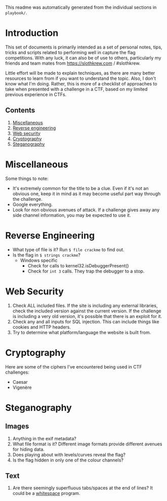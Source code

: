 This readme was automatically generated from the individual sections in `playbook/`.

# Introduction

This set of documents is primarily intended as a set of personal notes, tips, tricks and scripts related to performing well in capture the flag competitions. With any luck, it can also be of use to others, particularly my friends and team mates from https://slothkrew.com / #slothkrew.

Little effort will be made to explain techniques, as there are many better resources to learn from if you want to understand the topic. Also, I don't know what I'm doing. Rather, this is more of a checklist of approaches to take when presented with a challenge in a CTF, based on my limited previous experience in CTFs.

## Contents

 1. [Miscellaneous](#miscellaneous)
 1. [Reverse engineering](#reverse-engineering)
 1. [Web security](#web-security)
 1. [Cryptography](#cryptography)
 1. [Steganography](#steganography)

# Miscellaneous

Some things to note:

 * It's extremely common for the title to be a clue. Even if it's not an obvious one, keep it in mind as it may become useful part way through the challenge.
 * Google everything.
 * Look for non obvious avenues of attack. If a challenge gives away any side channel information, you may be expected to use it.

# Reverse Engineering

 * What type of file is it? Run `$ file crackme` to find out.
 * Is the flag in `$ strings crackme`?
   * Windows specific
     * Check for calls to kernel32.isDebuggerPresent()
     * Check for `int 3` calls. They trap the debugger to a stop.

# Web Security

 1. Check ALL included files. If the site is including any external libraries, check the included version against the current version. If the challenge is including a very old version, it's possible that there is an exploit for it.
 1. Check any and all inputs for SQL injection. This can include things like cookies and HTTP headers.
 1. Try to determine what platform/language the website is built from.

# Cryptography

Here are some of the ciphers I've encountered being used in CTF challenges:

 * Caesar
 * Vigenère

# Steganography

## Images

 1. Anything in the exif metadata?
 1. What file format is it? Different image formats provide different avenues for hiding data.
 1. Does playing about with levels/curves reveal the flag?
 1. Is the flag hidden in only one of the colour channels?

## Text

 1. Are there seemingly superfluous tabs/spaces at the end of lines? It could be a [whitespace](http://en.wikipedia.org/wiki/Whitespace_%28programming_language%29) program.

